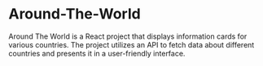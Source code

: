 # Around-The-World
Around The World is a React project that displays information cards for various countries. The project utilizes an API to fetch data about different countries and presents it in a user-friendly interface.
